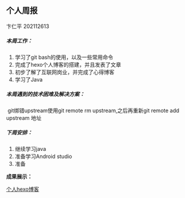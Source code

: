 ## 个人周报

卞仁平 202112613



##### 本周工作：

1. 学习了git bash的使用，以及一些常用命令
2. 完成了hexo个人博客的搭建，并且发表了文章
3. 初步了解了互联网岗业，并完成了心得博客
4. 学习了Java

##### 本周遇到的技术困难及解决方案：

​		git绑错upstream使用git remote rm upstream,之后再重新git remote add upstream 地址

##### 下周安排：

1. 继续学习java
2. 准备学习Android studio
3. 准备

**成果展示：**

[个人hexo博客](http://l-h-x.gitee.io/)

